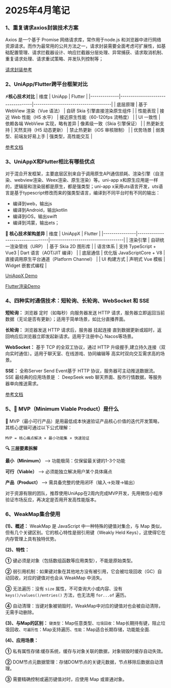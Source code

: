 # 2025年4月笔记

### 1、重复请求axios封装技术方案
Axios 是一个基于 Promise 网络请求库，常作用于node.js 和浏览器中进行网络资源请求。而作为最常用的公共方法之一，请求封装需要全面考虑可扩展性，如基础配置管理、请求拦截器设计、响应拦截器分层处理、异常捕获、请求取消机制、重复请求处理、请求重试策略、并发队列控制等；

[请求封装参考](https://github.com/GuJiugc/JueJinDemo/blob/main/client/src/axios.js)

### 2、UniApp/Flutter跨平台框架对比
**⚡核心技术对比**
| 维度         | UniApp                            | Flutter                              |
|--------------|-----------------------------------|--------------------------------------|
| 底层原理     | 基于 WebView 渲染（Vue 语法）     | 自研 Skia 引擎直接渲染原生组件       |
| 性能表现     | 接近 Web 性能（H5 水平）          | 接近原生性能（60-120fps 流畅度）     |
| UI 一致性    | 依赖各端 WebView 实现，略有差异   | 像素级一致（Skia 引擎保证）          |
| 热更新支持   | 天然支持（H5 动态更新）           | 禁止热更新（iOS 审核限制）           |
| 优势场景   | 弱类型、前端友好易上手           | 强类型，高性能交互           |


[参考文档](https://doc.dcloud.net.cn/uni-app-x/select.html)

### 3、UniAppX和Flutter相比有哪些优点
对于混合开发框架，主要底层区别来自于调用原生API通信损耗、渲染引擎（自渲染、webview渲染、Weex渲染、原生渲染）等。uni-app x和原生应用是一样的，逻辑层和渲染层都是原生，都是强类型；uni-app x采用uts语言开发，uts语言是基于typescript修改而来的强类型语言，编译到不同平台时有不同的输出：
- 编译到web，输出js
- 编译到Android，输出kotlin
- 编译到iOS，输出swift
- 编译到鸿蒙，输出ets；

**🔧 核心技术架构差异**
| 维度           | UniAppX                           | Flutter                            |
|----------------|----------------------------------|------------------------------------|
| 渲染引擎       | 自研统一渲染管线（URP）          | 基于 Skia 2D 图形库               |
| 语言体系       | 支持 TypeScript + Vue3           | Dart 语言（AOT/JIT 编译）         |
| 底层通信       | 优化版 JavaScriptCore + V8       | 直接调用原生平台通道（Platform Channel） |
| UI 构建方式    | 声明式 Vue 模板                  | Widget 嵌套式编程                 |

[UniAppX Demo](https://doc.dcloud.net.cn/uni-app-x/select.html)

[Flutter渲染Demo](https://gitcode.net/dcloud/test-cross/-/tree/master/test_flutter_slider_100)


### 4、四种实时通信技术：短轮询、长轮询、WebSocket 和 SSE
**短轮询：** 浏览器 定时（如每秒）向服务器发送 HTTP 请求，服务器立即返回当前数据（无论是否有更新）；适用于简单场景，如比分直播界面。

**长轮询：** 浏览器发送 HTTP 请求后，服务器 挂起连接 直到数据更新或超时，返回响应后浏览器立即发起新请求。适用于注册中心 Nacos等场景。

**WebSocket：** 基于 TCP 的全双工协议，通过 HTTP 升级握手,建立持久连接（双向实时通信）。适用于聊天室、在线游戏、协同编辑等 高实时双向交互需求高的场景。

**SSE：** 全称Server Send Event基于 HTTP 协议，服务器可主动推送数据流。SSE 最经典的应用场景是 ： DeepSeek web 聊天界面、股市行情数据，等服务器单向推送需求。

[参考文档](https://mp.weixin.qq.com/s/NIACuNgHtSFgKHc7T1G3Wg)

### 5、🎯 MVP（Minimum Viable Product）是什么
🌰 MVP（最小可行产品）是用最低成本快速验证产品核心价值的迭代开发策略，其核心逻辑可通过以下公式理解：
```text
MVP = 核心痛点解决 × 最小功能集 × 快速验证
```

**🔍 三层要素拆解**

**最小（Minimum）** ——> 功能极简：仅保留最关键的1-3个功能

**可行（Viable）**  ——> 必须能独立解决用户某个具体痛点

**产品（Product）** ——> 需具备完整的使用闭环（输入→处理→输出）

对于资源有限的团队，推荐使用UniApp在2周内完成MVP开发，先用微信小程序验证市场反应，再决定是否用开发高性能版本。


### 6、WeakMap集合使用
**(1)、概述：** WeakMap 是 JavaScript 中一种特殊的键值对集合，与 Map 类似，但有几个关键区别。它的核心特性是弱引用键（Weakly Held Keys），这使得它在内存管理上具有独特优势。

**(2)、特性：** 

**①**  键必须是对象（包括数组函数等应用类型），不能是原始类型。

**②**  弱引用机制：如果键对象在其他地方没有被引用，它会被垃圾回收（GC）自动回收，对应的键值对也会从 WeakMap 中消失。

**③**  无法遍历：没有 `size` 属性，不可查询大小或内容、没有 `keys()/values()/entries()` 方法，也无法用 `for...of` 遍历。

**④** 自动清理：当键对象被销毁时，WeakMap中对应的键值对也会被自动清除，无需手动删除。

**(3)、与Map的区别：** `键类型`：Map任意类型、`垃圾回收`：Map长期持有键，阻止垃圾回收、`可遍历性`：Map支持遍历、`性能`：Map适合长期存储，功能能全面.

**(4)、应用场景：**

**①** 私有属性存储:缓存系统，缓存与对象关联的数据，对象销毁时缓存自动失效。

**②** DOM节点元数据管理：存储DOM节点的关键元数据，节点移除后数据自动清理。

**③** 需要精确控制或遍历键值对时，应使用 Map 或普通对象。
